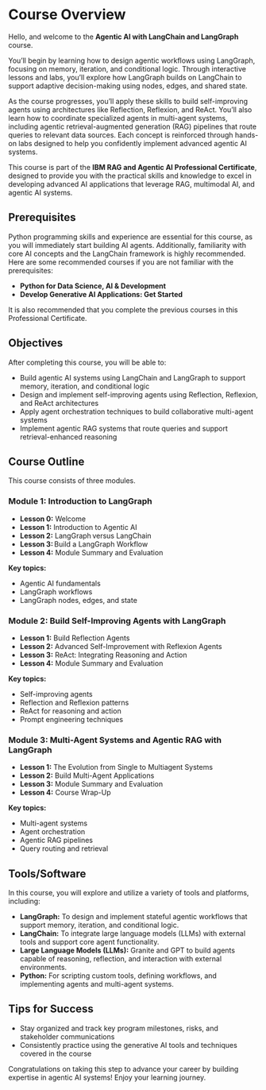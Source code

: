 # Course Overview

Hello, and welcome to the **Agentic AI with LangChain and LangGraph** course.

You’ll begin by learning how to design agentic workflows using LangGraph, focusing on memory, iteration, and conditional logic. Through interactive lessons and labs, you’ll explore how LangGraph builds on LangChain to support adaptive decision-making using nodes, edges, and shared state.

As the course progresses, you’ll apply these skills to build self-improving agents using architectures like Reflection, Reflexion, and ReAct. You’ll also learn how to coordinate specialized agents in multi-agent systems, including agentic retrieval-augmented generation (RAG) pipelines that route queries to relevant data sources. Each concept is reinforced through hands-on labs designed to help you confidently implement advanced agentic AI systems.

This course is part of the **IBM RAG and Agentic AI Professional Certificate**, designed to provide you with the practical skills and knowledge to excel in developing advanced AI applications that leverage RAG, multimodal AI, and agentic AI systems.

## Prerequisites

Python programming skills and experience are essential for this course, as you will immediately start building AI agents. Additionally, familiarity with core AI concepts and the LangChain framework is highly recommended. Here are some recommended courses if you are not familiar with the prerequisites:

- **Python for Data Science, AI & Development**
- **Develop Generative AI Applications: Get Started**

It is also recommended that you complete the previous courses in this Professional Certificate.  

## Objectives

After completing this course, you will be able to:

- Build agentic AI systems using LangChain and LangGraph to support memory, iteration, and conditional logic
- Design and implement self-improving agents using Reflection, Reflexion, and ReAct architectures 
- Apply agent orchestration techniques to build collaborative multi-agent systems 
- Implement agentic RAG systems that route queries and support retrieval-enhanced reasoning 

## Course Outline

This course consists of three modules.

### Module 1: Introduction to LangGraph 

- **Lesson 0:** Welcome
- **Lesson 1:** Introduction to Agentic AI 
- **Lesson 2:** LangGraph versus LangChain
- **Lesson 3:** Build a LangGraph Workflow
- **Lesson 4:** Module Summary and Evaluation

**Key topics:**

- Agentic AI fundamentals
- LangGraph workflows
- LangGraph nodes, edges, and state

### Module 2: Build Self-Improving Agents with LangGraph

- **Lesson 1:** Build Reflection Agents 
- **Lesson 2:** Advanced Self-Improvement with Reflexion Agents 
- **Lesson 3:** ReAct: Integrating Reasoning and Action
- **Lesson 4:** Module Summary and Evaluation 

**Key topics:**

- Self-improving agents
- Reflection and Reflexion patterns
- ReAct for reasoning and action
- Prompt engineering techniques

### Module 3: Multi-Agent Systems and Agentic RAG with LangGraph 

- **Lesson 1:** The Evolution from Single to Multiagent Systems
- **Lesson 2:** Build Multi-Agent Applications
- **Lesson 3:** Module Summary and Evaluation 
- **Lesson 4:** Course Wrap-Up

**Key topics:**

- Multi-agent systems
- Agent orchestration
- Agentic RAG pipelines
- Query routing and retrieval

## Tools/Software

In this course, you will explore and utilize a variety of tools and platforms, including:

- **LangGraph:** To design and implement stateful agentic workflows that support memory, iteration, and conditional logic.
- **LangChain:** To integrate large language models (LLMs) with external tools and support core agent functionality.
- **Large Language Models (LLMs):** Granite and GPT to build agents capable of reasoning, reflection, and interaction with external environments.
- **Python:** For scripting custom tools, defining workflows, and implementing agents and multi-agent systems.

## Tips for Success

- Stay organized and track key program milestones, risks, and stakeholder communications
- Consistently practice using the generative AI tools and techniques covered in the course

Congratulations on taking this step to advance your career by building expertise in agentic AI systems! Enjoy your learning journey.

